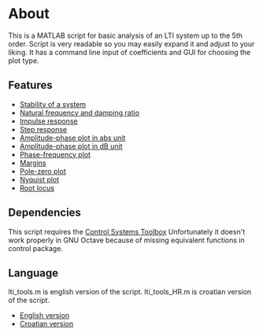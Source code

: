 # About
This is a MATLAB script for basic analysis of an LTI system up to the 5th order. 
Script is very readable so you may easily expand it and adjust to your liking. 
It has a command line input of coefficients and GUI for choosing the plot type. 

## Features
* [Stability of a system](https://www.mathworks.com/help/control/ref/isstable.html)
* [Natural frequency and damping ratio](https://www.mathworks.com/help/control/ref/damp.html)
* [Impulse response](https://www.mathworks.com/help/control/ref/impulse.html)
* [Step response](https://www.mathworks.com/help/control/ref/step.html)
* [Amplitude-phase plot in abs unit](https://www.mathworks.com/help/control/ref/bode.html)
* [Amplitude-phase plot in dB unit](https://www.mathworks.com/help/control/ref/bode.html)
* [Phase-frequency plot](https://www.mathworks.com/help/control/ref/bode.html)
* [Margins](https://www.mathworks.com/help/control/ref/margin.html)
* [Pole-zero plot](https://www.mathworks.com/help/control/ref/pzmap.html)
* [Nyquist plot](https://www.mathworks.com/help/control/ref/nyquist.html)
* [Root locus](https://www.mathworks.com/help/control/ref/rlocus.html)

## Dependencies
This script requires the [Control Systems Toolbox](https://www.mathworks.com/help/control/index.html)
Unfortunately it doesn't work properly in GNU Octave because of missing equivalent functions in control package.

## Language
lti_tools.m is english version of the script.
lti_tools_HR.m is croatian version of the script.

* [English version](https://github.com/dnemec/LTI-Tools/blob/master/lti_tools.m)
* [Croatian version](https://github.com/dnemec/LTI-Tools/blob/master/lti_tools_HR.m)

